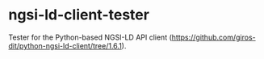 # ngsi-ld-client-tester
Tester for the Python-based NGSI-LD API client (https://github.com/giros-dit/python-ngsi-ld-client/tree/1.6.1).
